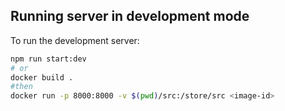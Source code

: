 ## Running server in development mode

To run the development server:

```bash
npm run start:dev
# or
docker build .
#then
docker run -p 8000:8000 -v $(pwd)/src:/store/src <image-id>
```